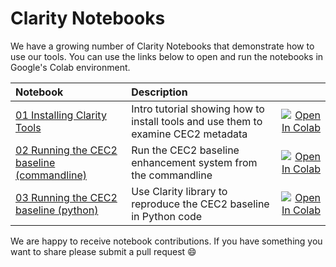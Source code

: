 # Clarity Notebooks

We have a growing number of Clarity Notebooks that demonstrate how to use our tools. You can use the links below to open and run the notebooks in Google's Colab environment.

| Notebook     |      Description      |   |
|:----------|:-------------|------:|
| [01 Installing Clarity Tools](https://github.com/claritychallenge/clarity/blob/master/notebooks/01_Installing_clarity_tools_and_using_metadata.ipynb)  | Intro tutorial showing how to install tools and use them to examine CEC2 metadata |[![Open In Colab](https://colab.research.google.com/assets/colab-badge.svg)](http://colab.research.google.com/github/claritychallenge/clarity/blob/master/notebooks/01_Installing_clarity_tools_and_using_metadata.ipynb) |
| [02 Running the CEC2 baseline (commandline)](https://github.com/claritychallenge/clarity/blob/master/notebooks/02_Running_the_CEC2_baseline_from_commandline.ipynb)  | Run the CEC2 baseline enhancement system from the commandline |[![Open In Colab](https://colab.research.google.com/assets/colab-badge.svg)](http://colab.research.google.com/github/claritychallenge/clarity/blob/master/notebooks/02_Running_the_CEC2_baseline_from_commandline.ipynb) |
| [03 Running the CEC2 baseline (python)](https://github.com/claritychallenge/clarity/blob/master/notebooks/03_Running_the_CEC2_baseline_from_python.ipynb)  | Use Clarity library to reproduce the CEC2 baseline in Python code |[![Open In Colab](https://colab.research.google.com/assets/colab-badge.svg)](http://colab.research.google.com/github/claritychallenge/clarity/blob/master/notebooks/03_Running_the_CEC2_baseline_from_python.ipynb) |

We are happy to receive notebook contributions. If you have something you want to share please submit a pull request 😄
